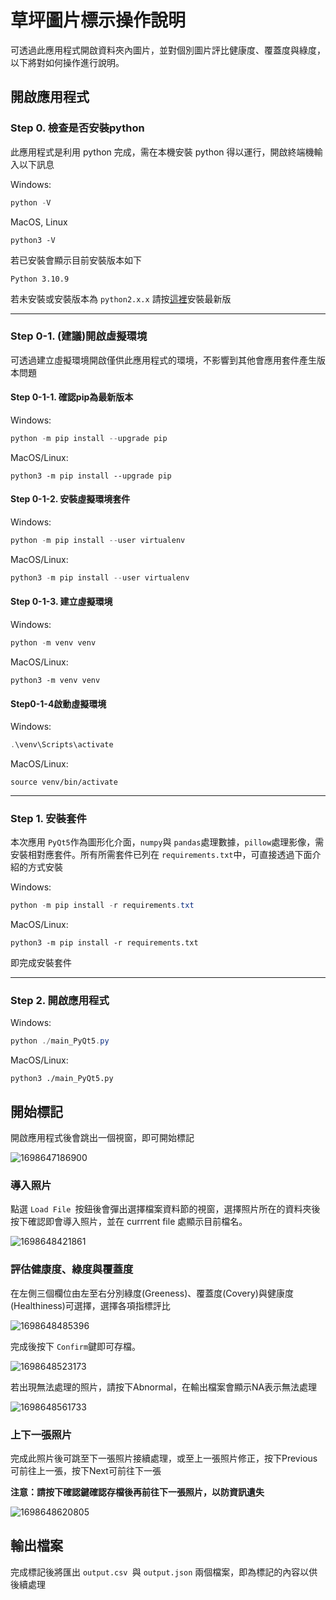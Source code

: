 # 草坪圖片標示操作說明

可透過此應用程式開啟資料夾內圖片，並對個別圖片評比健康度、覆蓋度與綠度，以下將對如何操作進行說明。

## 開啟應用程式

### Step 0. 檢查是否安裝python

此應用程式是利用 python 完成，需在本機安裝 python 得以運行，開啟終端機輸入以下訊息

Windows:

```powershell
python -V
```

MacOS, Linux

```shell
python3 -V
```

若已安裝會顯示目前安裝版本如下

```
Python 3.10.9
```

若未安裝或安裝版本為 `python2.x.x` 請按[這裡](https://www.python.org/downloads/ "連結到python官網")安裝最新版

---

### Step 0-1. (建議)開啟虛擬環境

可透過建立虛擬環境開啟僅供此應用程式的環境，不影響到其他會應用套件產生版本問題

#### Step 0-1-1. 確認pip為最新版本

Windows:

```powershell
python -m pip install --upgrade pip
```

MacOS/Linux:

```shell
python3 -m pip install --upgrade pip
```

#### Step 0-1-2. 安裝虛擬環境套件

Windows:

```powershell
python -m pip install --user virtualenv
```

MacOS/Linux:

```powershell
python3 -m pip install --user virtualenv
```

#### Step 0-1-3. 建立虛擬環境

Windows:

```powershell
python -m venv venv
```

MacOS/Linux:

```shell
python3 -m venv venv
```

#### Step0-1-4啟動虛擬環境

Windows:

```powershell
.\venv\Scripts\activate
```

MacOS/Linux:

```shell
source venv/bin/activate
```

---

### Step 1. 安裝套件

本次應用 `PyQt5`作為圖形化介面，`numpy`與 `pandas`處理數據，`pillow`處理影像，需安裝相對應套件。所有所需套件已列在 `requirements.txt`中，可直接透過下面介紹的方式安裝

Windows:

```powershell
python -m pip install -r requirements.txt
```

MacOS/Linux:

```shell
python3 -m pip install -r requirements.txt
```

即完成安裝套件

---

### Step 2. 開啟應用程式

Windows:

```powershell
python ./main_PyQt5.py
```

MacOS/Linux:

```shell
python3 ./main_PyQt5.py
```

## 開始標記

開啟應用程式後會跳出一個視窗，即可開始標記

![1698647186900](image/README/1698647186900.png)

### 導入照片

點選 `Load File `按鈕後會彈出選擇檔案資料節的視窗，選擇照片所在的資料夾後按下確認即會導入照片，並在 currrent file 處顯示目前檔名。

![1698648421861](image/README/1698648421861.png)

### 評估健康度、綠度與覆蓋度

在左側三個欄位由左至右分別綠度(Greeness)、覆蓋度(Covery)與健康度(Healthiness)可選擇，選擇各項指標評比

![1698648485396](image/README/1698648485396.png)

完成後按下 `Confirm`鍵即可存檔。

![1698648523173](image/README/1698648523173.png)

若出現無法處理的照片，請按下Abnormal，在輸出檔案會顯示NA表示無法處理

![1698648561733](image/README/1698648561733.png)

### 上下一張照片

完成此照片後可跳至下一張照片接續處理，或至上一張照片修正，按下Previous可前往上一張，按下Next可前往下一張

**注意：請按下確認鍵確認存檔後再前往下一張照片，以防資訊遺失**

![1698648620805](image/README/1698648620805.png)

## 輸出檔案

完成標記後將匯出 `output.csv `與 `output.json` 兩個檔案，即為標記的內容以供後續處理
